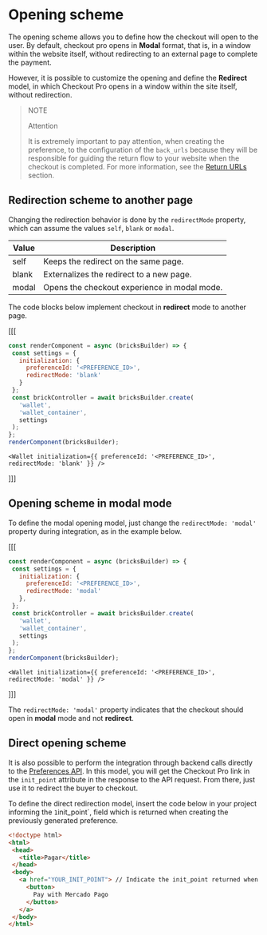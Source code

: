 # Opening scheme
 
The opening scheme allows you to define how the checkout will open to the user. By default, checkout pro opens in  **Modal** format, that is, in a window within the website itself, without redirecting to an external page to complete the payment.
 
However, it is possible to customize the opening and define the **Redirect** model, in which Checkout Pro opens in a window within the site itself, without redirection.

> NOTE
> 
> Attention
>
> It is extremely important to pay attention, when creating the preference, to the configuration of the `back_urls` because they will be responsible for guiding the return flow to your website when the checkout is completed. For more information, see the [Return URLs](/developers/en/docs/checkout-pro/checkout-customization/user-interface/redirection) section.

## Redirection scheme to another page

Changing the redirection behavior is done by the `redirectMode` property, which can assume the values `self`, `blank` or `modal`.

| Value | Description |
| --- |--- |
| self | Keeps the redirect on the same page. |
| blank | Externalizes the redirect to a new page. |
| modal | Opens the checkout experience in modal mode. |

The code blocks below implement checkout in **redirect** mode to another page.

[[[
```Javascript
const renderComponent = async (bricksBuilder) => {
 const settings = {
   initialization: {
     preferenceId: '<PREFERENCE_ID>',
     redirectMode: 'blank'
   }
 };
 const brickController = await bricksBuilder.create(
   'wallet',
   'wallet_container',
   settings
 );
};
renderComponent(bricksBuilder);
```
```react-jsx
<Wallet initialization={{ preferenceId: '<PREFERENCE_ID>', redirectMode: 'blank' }} />
```
]]]

## Opening scheme in modal mode

To define the modal opening model, just change the `redirectMode: 'modal'` property during integration, as in the example below.

[[[
```Javascript
const renderComponent = async (bricksBuilder) => {
 const settings = {
   initialization: {
     preferenceId: '<PREFERENCE_ID>',
     redirectMode: 'modal'
   },
 };
 const brickController = await bricksBuilder.create(
   'wallet',
   'wallet_container',
   settings
 );
};
renderComponent(bricksBuilder);
```
```react-jsx
<Wallet initialization={{ preferenceId: '<PREFERENCE_ID>', redirectMode: 'modal' }} />
```
]]]

The `redirectMode: 'modal'` property indicates that the checkout should open in **modal** mode and not **redirect**.

## Direct opening scheme

It is also possible to perform the integration through backend calls directly to the [Preferences API](/developers/en/reference/preferences/_checkout_preferences/post). In this model, you will get the Checkout Pro link in the `init_point` attribute in the response to the API request. From there, just use it to redirect the buyer to checkout.

To define the direct redirection model, insert the code below in your project informing the `1`init_point`, field which is returned when creating the previously generated preference.

```html
<!doctype html>
<html>
 <head>
   <title>Pagar</title>
 </head>
 <body>
   <a href="YOUR_INIT_POINT"> // Indicate the init_point returned when creating the preference
     <button>
       Pay with Mercado Pago
     </button>
   </a>
 </body>
</html>
```